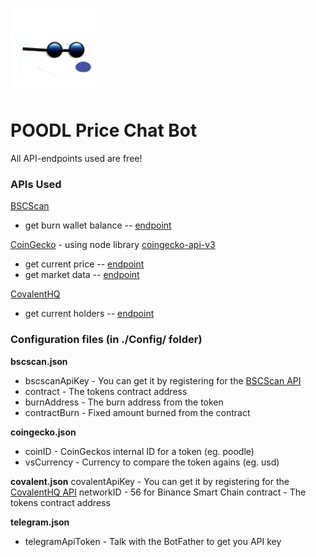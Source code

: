![POODL PRICE CHAT BOT](https://raw.githubusercontent.com/Hoargarth/poodl-price-chat-bot/main/Readme/images/poodl.png?token=AFR763T7XTRVBWAHXCGLBTLBAXCDA)
# POODL Price Chat Bot

All API-endpoints used are free!

### APIs Used
[BSCScan](https://bscscan.com/apis)
- get burn wallet balance -- [endpoint](https://api.bscscan.com/api?module=account&action=tokenbalance&contractaddress=0xe9e7cea3dedca5984780bafc599bd69add087d56&address=0x89e73303049ee32919903c09e8de5629b84f59eb&tag=latest&apikey=YourApiKeyToken)

[CoinGecko](https://www.coingecko.com/api/documentations/v3) - using node library [coingecko-api-v3](https://www.npmjs.com/package/coingecko-api-v3)
- get current price -- [endpoint](https://api.coingecko.com/api/v3/simple/price?ids=poodle&vs_currencies=usd)
- get market data -- [endpoint]('https://api.coingecko.com/api/v3/coins/poodl/market_chart?vs_currency=usd&days=1&interval=hourly)

[CovalentHQ](https://www.covalenthq.com/docs/api/)
- get current holders -- [endpoint](https://api.covalenthq.com/v1/56/tokens/0x4a68c250486a116dc8d6a0c5b0677de07cc09c5d/token_holders/?&key=API_KEY)

### Configuration files (in ./Config/ folder)
**bscscan.json**
- bscscanApiKey - You can get it by registering for the [BSCScan API](https://bscscan.com/apis)
- contract - The tokens contract address
- burnAddress - The burn address from the token
- contractBurn - Fixed amount burned from the contract

**coingecko.json**
- coinID - CoinGeckos internal ID for a token (eg. poodle)
- vsCurrency - Currency to compare the token agains (eg. usd)

**covalent.json**
covalentApiKey - You can get it by registering for the [CovalentHQ API](https://www.covalenthq.com/platform/#/auth/register/)
networkID - 56 for Binance Smart Chain
contract - The tokens contract address

**telegram.json**
- telegramApiToken - Talk with the BotFather to get you API key